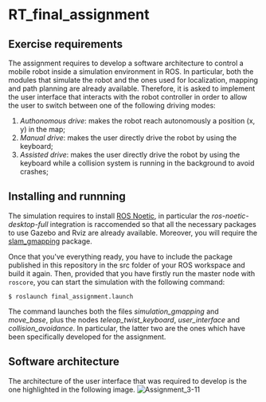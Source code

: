 # RT_final_assignment


## Exercise requirements
The assignment requires to develop a software architecture to control a mobile robot inside a simulation environment in ROS. In particular, both the modules that simulate the robot and the ones used for localization, mapping and path planning are already available. Therefore, it is asked to implement the user interface that interacts with the robot controller in order to allow the user to switch between one of the following driving modes:
 1) _Authonomous drive_: makes the robot reach autonomously a position (x, y) in the map;
 2) _Manual drive_: makes the user directly drive the robot by using the keyboard;
 3) _Assisted drive_: makes the user directly drive the robot by using the keyboard while a collision system is running in the background to avoid crashes;


## Installing and runnning
The simulation requires to install [ROS Noetic](http://wiki.ros.org/noetic/Installation), in particular the _ros-noetic-desktop-full_ integration is raccomended so that all the necessary packages to use Gazebo and Rviz are already available. Moreover, you will require the [slam_gmapping](https://github.com/CarmineD8/slam_gmapping) package.

Once that you've everything ready, you have to include the package published in this repository in the src folder of your ROS workspace and build it again. 
Then, provided that you have firstly run the master node with `roscore`, you can start the simulation with the following command:

``
$ roslaunch final_assignment.launch
``

The command launches both the files _simulation_gmapping_ and _move_base_, plus the nodes _teleop_twist_keyboard_, _user_interface_ and _collision_avoidance_. In particular, the latter two are the ones which have been specifically developed for the assignment.


## Software architecture
The architecture of the user interface that was required to develop is the one highlighted in the following image.
![Assignment_3-11](https://user-images.githubusercontent.com/91455159/149918889-30514938-7aa4-4f80-b46e-69c1e1144db9.jpg)

